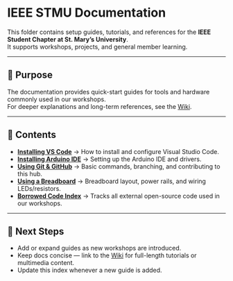 # IEEE STMU Documentation  

This folder contains setup guides, tutorials, and references for the **IEEE Student Chapter at St. Mary’s University**.  
It supports workshops, projects, and general member learning.  

---

## 📖 Purpose  

The documentation provides quick-start guides for tools and hardware commonly used in our workshops.  
For deeper explanations and long-term references, see the [Wiki](../../wiki).  

---

## 📂 Contents  

- **[Installing VS Code](./install-vscode.md)** → How to install and configure Visual Studio Code.  
- **[Installing Arduino IDE](./install-arduino.md)** → Setting up the Arduino IDE and drivers.  
- **[Using Git & GitHub](./git-guide.md)** → Basic commands, branching, and contributing to this hub.  
- **[Using a Breadboard](./breadboard-basics.md)** → Breadboard layout, power rails, and wiring LEDs/resistors.  
- **[Borrowed Code Index](./Borrowed-Code-Index.md)** → Tracks all external open-source code used in our workshops.  

---

## 🔹 Next Steps  

- Add or expand guides as new workshops are introduced.  
- Keep docs concise — link to the [Wiki](../../wiki) for full-length tutorials or multimedia content.  
- Update this index whenever a new guide is added.  
